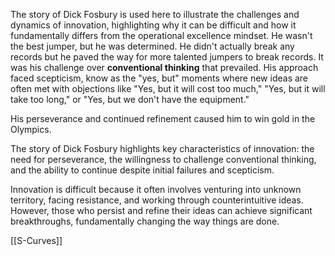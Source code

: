 The story of Dick Fosbury is used here to illustrate the challenges and dynamics of innovation, highlighting why it can be difficult and how it fundamentally differs from the operational excellence mindset.
He wasn't the best jumper, but he was determined. 
He didn't actually break any records but he paved the way for more talented jumpers to break records. 
It was his challenge over **conventional thinking** that prevailed. 
His approach faced scepticism, know as the "yes, but" moments where new ideas are often met with objections like "Yes, but it will cost too much," "Yes, but it will take too long," or "Yes, but we don't have the equipment."

His perseverance and continued refinement caused him to win gold in the Olympics. 

The story of Dick Fosbury highlights key characteristics of innovation: the need for perseverance, the willingness to challenge conventional thinking, and the ability to continue despite initial failures and scepticism.

Innovation is difficult because it often involves venturing into unknown territory, facing resistance, and working through counterintuitive ideas. However, those who persist and refine their ideas can achieve significant breakthroughs, fundamentally changing the way things are done.

[[S-Curves]]